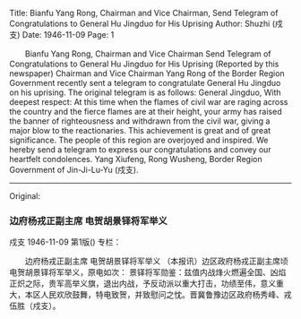 Title: Bianfu Yang Rong, Chairman and Vice Chairman, Send Telegram of Congratulations to General Hu Jingduo for His Uprising
Author: Shuzhi (戍支)
Date: 1946-11-09
Page: 1

　　Bianfu Yang Rong, Chairman and Vice Chairman
    Send Telegram of Congratulations to General Hu Jingduo for His Uprising
    (Reported by this newspaper) Chairman and Vice Chairman Yang Rong of the Border Region Government recently sent a telegram to congratulate General Hu Jingduo on his uprising. The original telegram is as follows:
    General Jingduo, With deepest respect: At this time when the flames of civil war are raging across the country and the fierce flames are at their height, your army has raised the banner of righteousness and withdrawn from the civil war, giving a major blow to the reactionaries. This achievement is great and of great significance. The people of this region are overjoyed and inspired. We hereby send a telegram to express our congratulations and convey our heartfelt condolences. Yang Xiufeng, Rong Wusheng, Border Region Government of Jin-Ji-Lu-Yu (戍支).



<hr /> 

Original: 


### 边府杨戎正副主席  电贺胡景铎将军举义
戍支
1946-11-09
第1版()
专栏：

　　边府杨戎正副主席
    电贺胡景铎将军举义
    （本报讯）边区政府杨戎正副主席顷电贺胡景铎将军举义，原电如次：
    景铎将军勋鉴：兹值内战烽火燃遍全国、凶焰正炽之际，贵军高举义旗，退出内战，予反动派以重大打击，功绩至伟，意义重大，本区人民欢欣鼓舞，特电致贺，并致慰问之忱。晋冀鲁豫边区政府杨秀峰、戎伍胜（戍支）。
